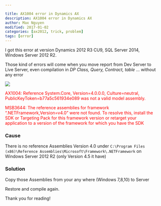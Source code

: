 ```yaml
---

title: AX1004 error in Dynamics AX
description: AX1004 error in Dynamics AX
author: Max Nguyen
modified: 2017-01-02
categories: [ax2012, trick, problem]
tags: [error]
---
```


I got this error at version Dynamics 2012 R3 CU9, SQL Server 2014, Windows Server 2012 R2.

Those kind of errors will come when you move report from Dev Server to Live Server, even compilation in *DP Class, Query, Contract, table* … without any error

![]({{site.url}}/assets/imagesposts/AX1004-error.png)

<span style="color: red">AX1004: Reference System.Core, Version=4.0.0.0, Culture=neutral, PublicKeyToken=b77a5c561934e089 was not a valid model assembly.</span>

<span style="color: red">MSB3644: The reference assemblies for framework “.NETFramework,Version=v4.0” were not found. To resolve this, install the SDK or Targeting Pack for this framework version or retarget your application to a version of the framework for which you have the SDK </span>

### Cause

There is no reference Assemblies Version 4.0  under `C:\Program Files (x86)\Reference Assemblies\Microsoft\Framework\.NETFramework` on Windows Server 2012 R2 (only Version 4.5 it have)

### Solution

Copy those Assemblies from your any where (Windows 7,8,10) to Server

Restore and compile again.

Thank you for reading!
